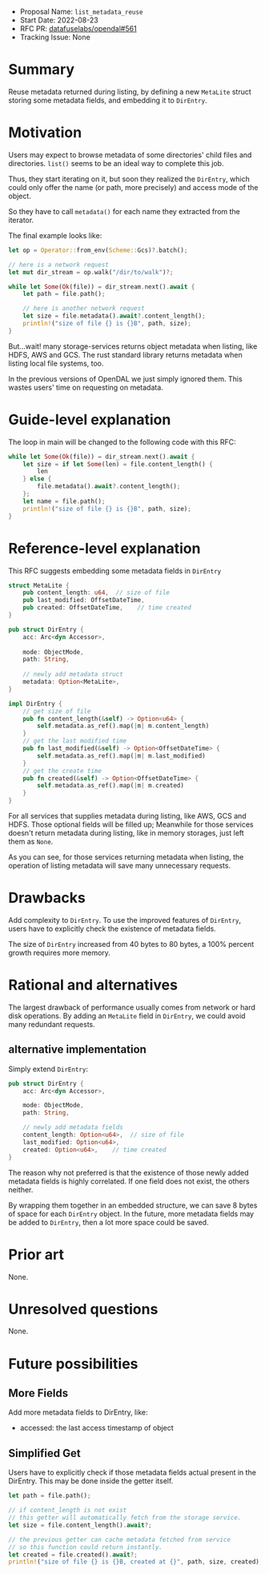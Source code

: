 - Proposal Name: `list_metadata_reuse`
- Start Date: 2022-08-23
- RFC PR: [datafuselabs/opendal#561](https://github.com/datafuselabs/opendal/pull/561)
- Tracking Issue: None

# Summary

Reuse metadata returned during listing, by defining a new `MetaLite` struct storing some metadata fields, and embedding it to `DirEntry`.

# Motivation

Users may expect to browse metadata of some directories' child files and directories. `list()` seems to be an ideal way to complete this job. 

Thus, they start iterating on it, but soon they realized the `DirEntry`, which could only offer the name (or path, more precisely) and access mode of the object.

So they have to call `metadata()` for each name they extracted from the iterator.

The final example looks like:

```rust
let op = Operator::from_env(Scheme::Gcs)?.batch();

// here is a network request
let mut dir_stream = op.walk("/dir/to/walk")?;

while let Some(Ok(file)) = dir_stream.next().await {
    let path = file.path();

    // here is another network request
    let size = file.metadata().await?.content_length();
    println!("size of file {} is {}B", path, size);
}
```

But...wait! many storage-services returns object metadata when listing, like HDFS, AWS and GCS. The rust standard library returns metadata when listing local file systems, too.

In the previous versions of OpenDAL we just simply ignored them. This wastes users' time on requesting on metadata.

# Guide-level explanation

The loop in main will be changed to the following code with this RFC:

```rust
while let Some(Ok(file)) = dir_stream.next().await {
    let size = if let Some(len) = file.content_length() {
        len
    } else {
        file.metadata().await?.content_length();
    };
    let name = file.path();
    println!("size of file {} is {}B", path, size);
}
```

# Reference-level explanation

This RFC suggests embedding some metadata fields in `DirEntry`

```rust
struct MetaLite {
    pub content_length: u64,  // size of file
    pub last_modified: OffsetDateTime,
    pub created: OffsetDateTime,    // time created
}

pub struct DirEntry {
    acc: Arc<dyn Accessor>,
    
    mode: ObjectMode,
    path: String,
    
    // newly add metadata struct
    metadata: Option<MetaLite>,
}

impl DirEntry {
    // get size of file
    pub fn content_length(&self) -> Option<u64> {
        self.metadata.as_ref().map(|m| m.content_length)
    }
    // get the last modified time
    pub fn last_modified(&self) -> Option<OffsetDateTime> {
        self.metadata.as_ref().map(|m| m.last_modified)
    }
    // get the create time
    pub fn created(&self) -> Option<OffsetDateTime> {
        self.metadata.as_ref().map(|m| m.created)
    }
}
```

For all services that supplies metadata during listing, like AWS, GCS and HDFS. Those optional fields will be filled up; Meanwhile for those services doesn't return metadata during listing, like in memory storages, just left them as `None`.

As you can see, for those services returning metadata when listing, the operation of listing metadata will save many unnecessary requests.

# Drawbacks
 
Add complexity to `DirEntry`. To use the improved features of `DirEntry`, users have to explicitly check the existence of metadata fields.

The size of `DirEntry` increased from 40 bytes to 80 bytes, a 100% percent growth requires more memory.

# Rational and alternatives

The largest drawback of performance usually comes from network or hard disk operations. By adding an `MetaLite` field in `DirEntry`, we could avoid many redundant requests.

## alternative implementation

Simply extend `DirEntry`:

```rust
pub struct DirEntry {
    acc: Arc<dyn Accessor>,

    mode: ObjectMode,
    path: String,

    // newly add metadata fields
    content_length: Option<u64>,  // size of file
    last_modified: Option<u64>,
    created: Option<u64>,    // time created
}
```

The reason why not preferred is that the existence of those newly added metadata fields is highly correlated. If one field does not exist, the others neither.

By wrapping them together in an embedded structure, we can save 8 bytes of space for each `DirEntry` object. In the future, more metadata fields may be added to `DirEntry`, then a lot more space could be saved.

# Prior art

None.

# Unresolved questions

None.

# Future possibilities

## More Fields

Add more metadata fields to DirEntry, like:

- accessed: the last access timestamp of object

## Simplified Get

Users have to explicitly check if those metadata fields actual present in the DirEntry. This may be done inside the getter itself.

```rust
let path = file.path();

// if content_length is not exist
// this getter will automatically fetch from the storage service.
let size = file.content_length().await?;

// the previous getter can cache metadata fetched from service
// so this function could return instantly.
let created = file.created().await?;
println!("size of file {} is {}B, created at {}", path, size, created);
```
